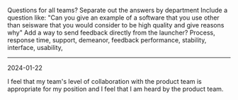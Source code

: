 Questions for all teams?
Separate out the answers by department
Include a question like: "Can you give an example of a software that you use other than seisware that you would consider to be high quality and give reasons why"
Add a way to send feedback directly from the launcher?
Process, response time, support, demeanor, feedback
performance, stability, interface, usability, 

---
2024-01-22


I feel that my team's level of collaboration with the product team is appropriate for my position and I feel that I am heard by the product team.